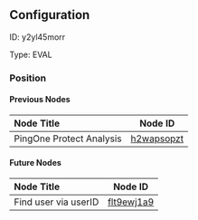 # <nil>
## Configuration
ID:  y2yl45morr

Type: EVAL 








### Position

#### Previous Nodes
| Node Title | Node ID |
| :------------- | ------------ |
| PingOne Protect Analysis | [h2wapsopzt](./h2wapsopzt.md) | 
 
 #### Future Nodes
| Node Title | Node ID |
| :------------- | ------------ |
| Find user via userID |[flt9ewj1a9](./flt9ewj1a9.md) | 